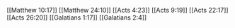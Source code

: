 [[Matthew 10:17]]
[[Matthew 24:10]]
[[Acts 4:23]]
[[Acts 9:19]]
[[Acts 22:17]]
[[Acts 26:20]]
[[Galatians 1:17]]
[[Galatians 2:4]]
